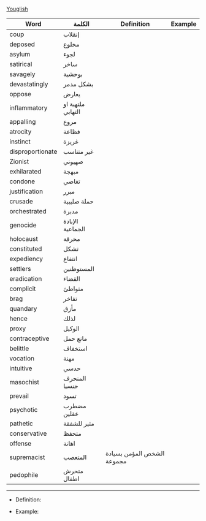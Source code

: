 [Youglish](https://youglish.com/)

| Word | الكلمة | Definition | Example |
| ---- | ---- | ---- | ---- |
| coup | إنقلاب |  |  |
| deposed | مخلوع |  |  |
| asylum | لجوء |  |  |
| satirical | ساخر |  |  |
| savagely | بوحشية |  |  |
| devastatingly | بشكل مدمر |  |  |
| oppose | يعارض |  |  |
| inflammatory | ملتهبة او التهابي |  |  |
| appalling | مروع |  |  |
| atrocity | فظاعة |  |  |
| instinct | غريزة |  |  |
| disproportionate | غير متناسب |  |  |
| Zionist | صهيوني |  |  |
| exhilarated | مبهجة |  |  |
| condone | تغاضي |  |  |
| justification | مبرر |  |  |
| crusade | حملة صليبية |  |  |
| orchestrated | مدبرة |  |  |
| genocide | الإبادة الجماعية |  |  |
| holocaust | محرقة |  |  |
| constituted | تشكل |  |  |
| expediency | انتفاع |  |  |
| settlers | المستوطنين |  |  |
| eradication | القضاء |  |  |
| complicit | متواطئ |  |  |
| brag | تفاخر |  |  |
| quandary | مأزق |  |  |
| hence | لذلك |  |  |
| proxy | الوكيل |  |  |
| contraceptive | مانع حمل |  |  |
| belittle | استخفاف |  |  |
| vocation | مهنة |  |  |
| intuitive | حدسي |  |  |
| masochist | المنحرف جنسيا |  |  |
| prevail | تسود |  |  |
| psychotic | مضطرب عقلين |  |  |
| pathetic | مثير للشفقة |  |  |
| conservative | متحفظ |  |  |
| offense | اهانة |  |  |
| supremacist | المتعصب | الشخص المؤمن بسيادة مجموعة |  |
| pedophile | متحرش اطفال |  |  |

---
- Definition: 

- Example:

